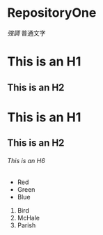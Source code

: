 # RepositoryOne

*強調*
普通文字

This is an H1
=============

This is an H2
-------------

# This is an H1

## This is an H2

###### This is an H6

*   Red
*   Green
*   Blue

1.  Bird
2.  McHale
3.  Parish
